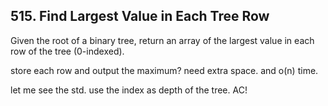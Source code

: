 ## 515. Find Largest Value in Each Tree Row

Given the root of a binary tree, return an array of the largest value in each row of the tree (0-indexed).

store each row and output the maximum? need extra space. and o(n) time.

let me see the std. use the index as depth of the tree. AC!

